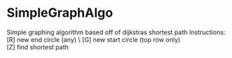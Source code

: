 # SimpleGraphAlgo
Simple graphing algorithm based off of dijkstras shortest path
Instructions: \
[R] new end circle (any) \ 
[G] new start circle (top row only) \
[Z] find shortest path
